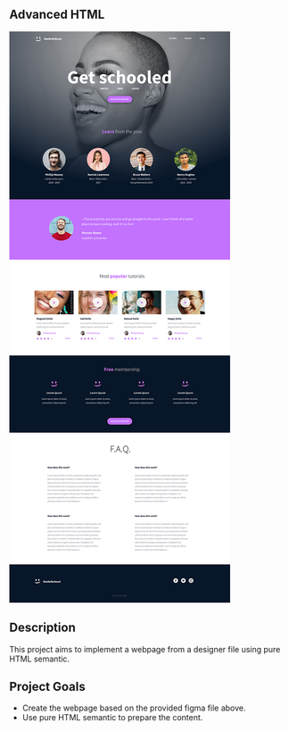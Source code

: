 ## Advanced HTML

![Project Image](https://github.com/MohamedAYasin/alu-web-development/blob/master/html_advanced/figma.jpg)

## Description

This project aims to implement a webpage from a designer file using pure HTML semantic.

## Project Goals

* Create the webpage based on the provided figma file above.
* Use pure HTML semantic to prepare the content.

